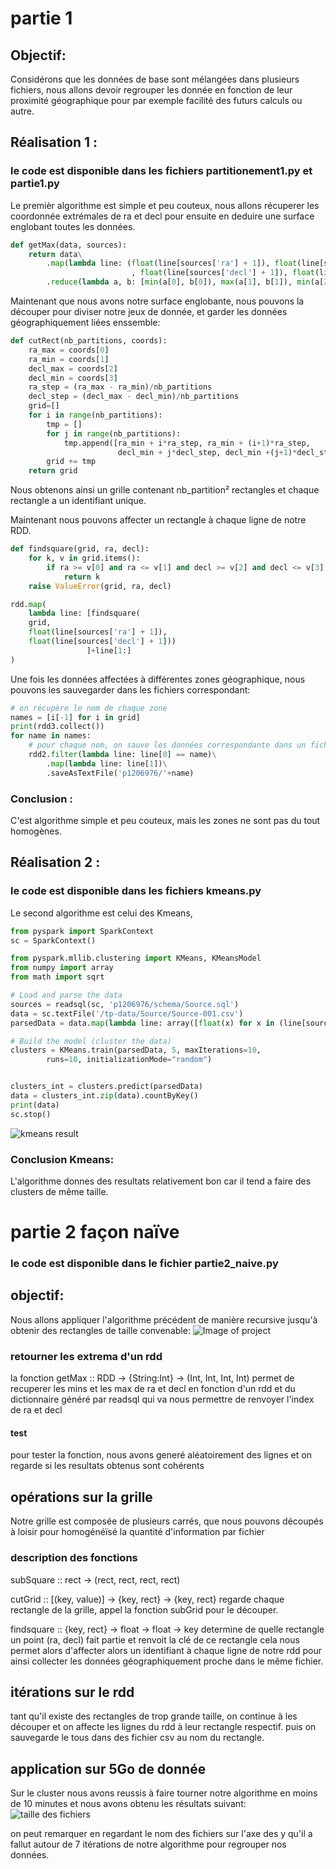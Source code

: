 # partie 1 
## Objectif:
Considérons que les données de base sont mélangées dans plusieurs fichiers, nous allons devoir regrouper les donnée en fonction de leur proximité géographique pour par exemple facilité des futurs calculs ou autre.

## Réalisation 1 :
### le code est disponible dans les fichiers partitionement1.py et partie1.py

Le premièr algorithme est simple et peu couteux, nous allons récuperer les coordonnée extrémales de ra et decl pour ensuite en deduire une surface englobant toutes les données.
``` python
def getMax(data, sources):
    return data\
        .map(lambda line: (float(line[sources['ra'] + 1]), float(line[sources['ra'] + 1])
                           , float(line[sources['decl'] + 1]), float(line[sources['decl'] + 1])))\
        .reduce(lambda a, b: [min(a[0], b[0]), max(a[1], b[1]), min(a[2], b[2]), max(a[3], b[3])])
```

Maintenant que nous avons notre surface englobante, nous pouvons la découper pour diviser notre jeux de donnée, et garder les données géographiquement liées enssemble:
```python
def cutRect(nb_partitions, coords):
	ra_max = coords[0]
	ra_min = coords[1]
	decl_max = coords[2]
	decl_min = coords[3]
	ra_step = (ra_max - ra_min)/nb_partitions
	decl_step = (decl_max - decl_min)/nb_partitions
	grid=[]
	for i in range(nb_partitions):
		tmp = []
		for j in range(nb_partitions):
			tmp.append([ra_min + i*ra_step, ra_min + (i+1)*ra_step, 
                        decl_min + j*decl_step, decl_min +(j+1)*decl_step, str(i)+str(j)])
		grid += tmp
	return grid
```

Nous obtenons ainsi un grille contenant nb_partition² rectangles et chaque rectangle a un identifiant unique.

Maintenant nous pouvons affecter un rectangle à chaque ligne de notre RDD.

```python
def findsquare(grid, ra, decl):
    for k, v in grid.items():
        if ra >= v[0] and ra <= v[1] and decl >= v[2] and decl <= v[3]:
            return k
    raise ValueError(grid, ra, decl)

rdd.map(
    lambda line: [findsquare(
    grid,
    float(line[sources['ra'] + 1]),
    float(line[sources['decl'] + 1]))
                 ]+line[1:]
)
```

Une fois les données affectées à différentes zones géographique, nous pouvons les sauvegarder dans les fichiers correspondant:

```python
# on récupère le nom de chaque zone
names = [i[-1] for i in grid]
print(rdd3.collect())
for name in names:
    # pour chaque nom, on sauve les données correspondante dans un fichier csv
	rdd2.filter(lambda line: line[0] == name)\
		.map(lambda line: line[1])\
		.saveAsTextFile('p1206976/'+name)
```

### Conclusion :
C'est algorithme simple et peu couteux, mais les zones ne sont pas du tout homogènes.

## Réalisation 2 :
### le code est disponible dans les fichiers kmeans.py
Le second algorithme est celui des Kmeans, 

```python
from pyspark import SparkContext
sc = SparkContext()

from pyspark.mllib.clustering import KMeans, KMeansModel
from numpy import array
from math import sqrt

# Load and parse the data
sources = readsql(sc, 'p1206976/schema/Source.sql')
data = sc.textFile('/tp-data/Source/Source-001.csv')
parsedData = data.map(lambda line: array([float(x) for x in (line[sources['ra']], line[sources['decl']])]))

# Build the model (cluster the data)
clusters = KMeans.train(parsedData, 5, maxIterations=10,
        runs=10, initializationMode="random")


clusters_int = clusters.predict(parsedData)
data = clusters_int.zip(data).countByKey()
print(data)
sc.stop()
```
![kmeans result](https://github.com/EnzoTheBrown/bda_spark/blob/master/kmeans.png?raw=true)

### Conclusion Kmeans:
L'algorithme donnes des resultats relativement bon car il tend a faire des clusters de même taille.


# partie 2 façon naïve
### le code est disponible dans le fichier partie2_naive.py
## objectif: 
Nous allons appliquer l'algorithme précédent de manière recursive jusqu'à obtenir des rectangles de taille convenable:
![Image of project](https://github.com/EnzoTheBrown/bda_spark/raw/master/algo.png)


### retourner les extrema d'un rdd
la fonction getMax :: RDD -> {String:Int} -> (Int, Int, Int, Int) 
permet de recuperer les mins et les max de ra et decl en fonction d'un rdd et du dictionnaire généré par readsql qui va nous permettre de renvoyer l'index de ra et decl
#### test
pour tester la fonction, nous avons generé aléatoirement des lignes et on regarde si les resultats obtenus sont cohérents


## opérations sur la grille
Notre grille est composée de plusieurs carrés, que nous pouvons découpés à loisir pour homogénéïsé la quantité d'information par fichier

### description des fonctions
subSquare :: rect -> (rect, rect, rect, rect)

cutGrid :: [(key, value)] -> {key, rect} -> {key, rect}
regarde chaque rectangle de la grille, appel la fonction subGrid pour le découper.

findsquare :: {key, rect} -> float -> float -> key
determine de quelle rectangle un point (ra, decl) fait partie et renvoit la clé de ce rectangle
cela nous permet alors d'affecter alors un identifiant à chaque ligne de notre rdd pour ainsi collecter les données géographiquement proche dans le même fichier.

## itérations sur le rdd
tant qu'il existe des rectangles de trop grande taille, on continue à les découper et on affecte les lignes du rdd à leur rectangle respectif.
puis on sauvegarde le tous dans des fichier csv au nom du rectangle.

## application sur 5Go de donnée
Sur le cluster nous avons reussis à faire tourner notre algorithme en moins de 10 minutes et nous avons obtenu les résultats suivant:
![taille des fichiers](https://github.com/EnzoTheBrown/bda_spark/blob/master/files_spark.png?raw=true)

on peut remarquer en regardant le nom des fichiers sur l'axe des y qu'il a fallut autour de 7 itérations de notre algorithme pour regrouper nos données.
